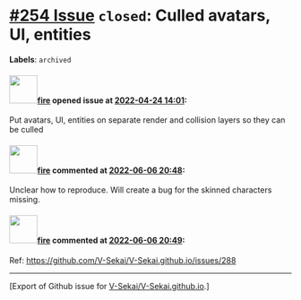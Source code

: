 # [\#254 Issue](https://github.com/V-Sekai/V-Sekai.github.io/issues/254) `closed`: Culled avatars, UI, entities
**Labels**: `archived`


#### <img src="https://avatars.githubusercontent.com/u/32321?u=c2e06a3d2b49a467aa907e54aa259516440267cc&v=4" width="50">[fire](https://github.com/fire) opened issue at [2022-04-24 14:01](https://github.com/V-Sekai/V-Sekai.github.io/issues/254):

Put avatars, UI, entities on separate render and collision layers so they can be culled

#### <img src="https://avatars.githubusercontent.com/u/32321?u=c2e06a3d2b49a467aa907e54aa259516440267cc&v=4" width="50">[fire](https://github.com/fire) commented at [2022-06-06 20:48](https://github.com/V-Sekai/V-Sekai.github.io/issues/254#issuecomment-1147910357):

Unclear how to reproduce. Will create a bug for the skinned characters missing.

#### <img src="https://avatars.githubusercontent.com/u/32321?u=c2e06a3d2b49a467aa907e54aa259516440267cc&v=4" width="50">[fire](https://github.com/fire) commented at [2022-06-06 20:49](https://github.com/V-Sekai/V-Sekai.github.io/issues/254#issuecomment-1147911869):

Ref: https://github.com/V-Sekai/V-Sekai.github.io/issues/288


-------------------------------------------------------------------------------



[Export of Github issue for [V-Sekai/V-Sekai.github.io](https://github.com/V-Sekai/V-Sekai.github.io).]
